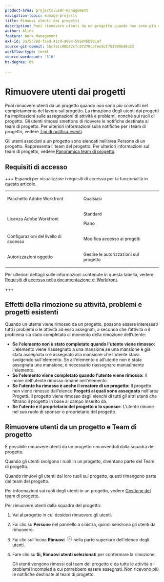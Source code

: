 ```yaml
---
product-area: projects;user-management
navigation-topic: manage-projects
title: Rimuovi utenti dai progetti
description: Puoi rimuovere utenti da un progetto quando non sono più coinvolti nel completamento del lavoro sul progetto.
author: Alina
feature: Work Management
exl-id: 3a75c78d-faed-41cd-a0a4-59504bb981af
source-git-commit: 5bc7a1c00b72cfc07270cafee5bf753989b48d33
workflow-type: tm+mt
source-wordcount: '510'
ht-degree: 0%

---
```


# Rimuovere utenti dai progetti

Puoi rimuovere utenti da un progetto quando non sono più coinvolti nel completamento del lavoro sul progetto. La rimozione degli utenti dai progetti ha implicazioni sulle assegnazioni di attività e problemi, nonché sui ruoli di progetto. Gli utenti rimossi smettono di ricevere le notifiche destinate al team di progetto. Per ulteriori informazioni sulle notifiche per i team di progetto, vedere [Tipi di notifica eventi](../../../administration-and-setup/manage-workfront/emails/event-notifications-available-in-wf.md).

Gli utenti associati a un progetto sono elencati nell’area Persone di un progetto. Rappresenta il team del progetto. Per ulteriori informazioni sul team di progetto, vedere [Panoramica team di progetto](../../../manage-work/projects/planning-a-project/project-team-overview.md).

## Requisiti di accesso

+++ Espandi per visualizzare i requisiti di accesso per la funzionalità in questo articolo. 

<table style="table-layout:auto"> 
 <col> 
 <col> 
 <tbody> 
  <tr> 
   <td role="rowheader">Pacchetto Adobe Workfront</td> 
   <td> <p>Qualsiasi</p> </td> 
  </tr> 
  <tr> 
   <td role="rowheader">Licenza Adobe Workfront</td> 
   <td> <p>Standard</p> 
   <p>Piano</p> </td> 
  </tr> 
  <tr> 
   <td role="rowheader">Configurazioni del livello di accesso</td> 
   <td> <p>Modifica accesso ai progetti</p> </td> 
  </tr> 
  <tr> 
   <td role="rowheader">Autorizzazioni oggetto</td> 
   <td> <p>Gestire le autorizzazioni sul progetto</p> </td> 
  </tr> 
 </tbody> 
</table>

Per ulteriori dettagli sulle informazioni contenute in questa tabella, vedere [Requisiti di accesso nella documentazione di Workfront](/help/quicksilver/administration-and-setup/add-users/access-levels-and-object-permissions/access-level-requirements-in-documentation.md).

+++

<!--Old:

<table style="table-layout:auto"> 
 <col> 
 <col> 
 <tbody> 
  <tr> 
   <td role="rowheader">Adobe Workfront plan*</td> 
   <td> <p>Any</p> </td> 
  </tr> 
  <tr> 
   <td role="rowheader">Adobe Workfront license*</td> 
   <td> <p>Plan </p> </td> 
  </tr> 
  <tr> 
   <td role="rowheader">Access level configurations*</td> 
   <td> <p>Edit access to Projects</p> <p><b>NOTE</b>
   
   If you still don't have access, ask your Workfront administrator if they set additional restrictions in your access level. For information on how a Workfront administrator can modify your access level, see <a href="../../../administration-and-setup/add-users/configure-and-grant-access/create-modify-access-levels.md" class="MCXref xref">Create or modify custom access levels</a>.</p> </td> 
  </tr> 
  <tr> 
   <td role="rowheader">Object permissions</td> 
   <td> <p>Manage permissions on the project</p> <p>For information on requesting additional access, see <a href="../../../workfront-basics/grant-and-request-access-to-objects/request-access.md" class="MCXref xref">Request access to objects </a>.</p> </td> 
  </tr> 
 </tbody> 
</table>-->

## Effetti della rimozione su attività, problemi e progetti esistenti

Quando un utente viene rimosso da un progetto, possono essere interessati tutti i problemi o le attività ad esso assegnati, a seconda che l’attività o il problema sia stato completato al momento della rimozione dell’utente:

* **Se l&#39;elemento non è stato completato quando l&#39;utente viene rimosso:** L&#39;elemento viene riassegnato a una mansione se una mansione è già stata assegnata o è assegnato alla mansione che l&#39;utente stava svolgendo sull&#39;elemento. Se all&#39;elemento o all&#39;utente non è stata assegnata una mansione, è necessario riassegnare manualmente l&#39;elemento.
* **Se l&#39;elemento viene completato quando l&#39;utente viene rimosso:** Il nome dell&#39;utente rimosso rimane nell&#39;elemento.
* **Se l&#39;utente ha rimosso è anche il creatore di un progetto:** Il progetto non viene rimosso dall&#39;elenco **Progetti ai quali sono assegnato** nell&#39;area Progetti. Il progetto viene rimosso dagli elenchi di tutti gli altri utenti che filtrano il progetto in base al campo Inserito da.
* **Se l&#39;utente è il proprietario del progetto o lo sponsor:** L&#39;utente rimane nel suo ruolo di sponsor o proprietario del progetto.

## Rimuovere utenti da un progetto e Team di progetto

È possibile rimuovere utenti da un progetto rimuovendoli dalla squadra del progetto.

Quando gli utenti svolgono i ruoli in un progetto, diventano parte del Team di progetto.

Quando rimuovi gli utenti dai loro ruoli sul progetto, questi rimangono parte del team del progetto.

Per informazioni sui ruoli degli utenti in un progetto, vedere [Gestione del team di progetto](../planning-a-project/manage-project-team.md).

Per rimuovere utenti dalla squadra del progetto:

1. Vai al progetto in cui desideri rimuovere gli utenti.

1. Fai clic su **Persone** nel pannello a sinistra, quindi seleziona gli utenti da rimuovere.

1. Fai clic sull&#39;icona **Rimuovi** ![Rimuovi elemento](assets/remove-icon---x-in-circle.png) nella parte superiore dell&#39;elenco degli utenti.

1. Fare clic su **Sì, Rimuovi utenti selezionati** per confermare la rimozione.

   Gli utenti vengono rimossi dal team del progetto e da tutte le attività o i problemi incompleti a cui potrebbero essere assegnati. Non ricevono più le notifiche destinate al team di progetto.
